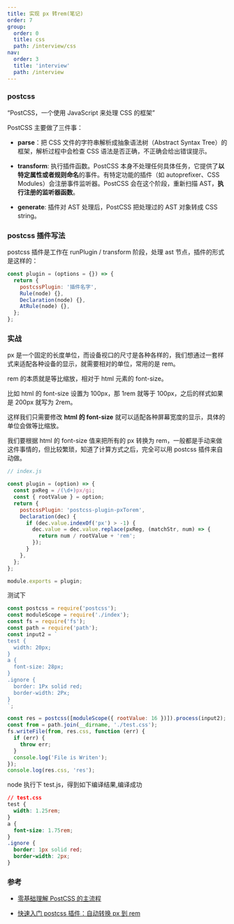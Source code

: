 ```yaml
---
title: 实现 px 转rem(笔记)
order: 7
group:
  order: 0
  title: css
  path: /interview/css
nav:
  order: 3
  title: 'interview'
  path: /interview
---
```


### postcss

“PostCSS，一个使用 JavaScript 来处理 CSS 的框架”

PostCSS 主要做了三件事：

- **parse**：把 CSS 文件的字符串解析成抽象语法树（Abstract Syntax Tree）的框架，解析过程中会检查 CSS 语法是否正确，不正确会给出错误提示。

- **transform**: 执行插件函数。PostCSS 本身不处理任何具体任务，它提供了**以特定属性或者规则命名**的事件。有特定功能的插件（如 autoprefixer、CSS Modules）会注册事件监听器。PostCSS 会在这个阶段，重新扫描 AST，**执行注册的监听器函数**。

- **generate**: 插件对 AST 处理后，PostCSS 把处理过的 AST 对象转成 CSS string。

### postcss 插件写法

postcss 插件是工作在 runPlugin / transform 阶段，处理 ast 节点，插件的形式是这样的：

```js
const plugin = (options = {}) => {
  return {
    postcssPlugin: '插件名字',
    Rule(node) {},
    Declaration(node) {},
    AtRule(node) {},
  };
};
```

### 实战

px 是一个固定的长度单位，而设备视口的尺寸是各种各样的，我们想通过一套样式来适配各种设备的显示，就需要相对的单位，常用的是 rem。

rem 的本质就是等比缩放，相对于 html 元素的 font-size。

比如 html 的 font-size 设置为 100px，那 1rem 就等于 100px，之后的样式如果是 200px 就写为 2rem。

这样我们只需要修改 **html 的 font-size** 就可以适配各种屏幕宽度的显示，具体的单位会做等比缩放。

我们要根据 html 的 font-size 值来把所有的 px 转换为 rem，一般都是手动来做这件事情的，但比较繁琐，知道了计算方式之后，完全可以用 postcss 插件来自动做。

```js
// index.js

const plugin = (option) => {
  const pxReg = /(\d+)px/gi;
  const { rootValue } = option;
  return {
    postcssPlugin: 'postcss-plugin-pxTorem',
    Declaration(dec) {
      if (dec.value.indexOf('px') > -1) {
        dec.value = dec.value.replace(pxReg, (matchStr, num) => {
          return num / rootValue + 'rem';
        });
      }
    },
  };
};

module.exports = plugin;
```

测试下

```js
const postcss = require('postcss');
const moduleScope = require('./index');
const fs = require('fs');
const path = require('path');
const input2 = `
test {
  width: 20px;
}
a {
  font-size: 28px;
}
.ignore {
  border: 1Px solid red;
  border-width: 2Px;
}
`;

const res = postcss([moduleScope({ rootValue: 16 })]).process(input2);
const from = path.join(__dirname, './test.css');
fs.writeFile(from, res.css, function (err) {
  if (err) {
    throw err;
  }
  console.log('File is Writen');
});
console.log(res.css, 'res');
```

node 执行下 test.js，得到如下编译结果,编译成功

```css
// test.css
test {
  width: 1.25rem;
}
a {
  font-size: 1.75rem;
}
.ignore {
  border: 1px solid red;
  border-width: 2px;
}
```

### 参考

- [零基础理解 PostCSS 的主流程](https://mp.weixin.qq.com/s/Bkss0lzPT-TI6GyGxMyn3Q)

- [快速入门 postcss 插件：自动转换 px 到 rem](https://mp.weixin.qq.com/s?__biz=Mzg3OTYzMDkzMg==&mid=2247486562&idx=1&sn=d996787c1940d6ff4bba3cb0a01918b3&chksm=cf00c359f8774a4fcb8ee8e98a93c9825c958c959e098baf571dff1cdf4290eb7b751241d1dc&token=2101214812&lang=zh_CN#rd)
